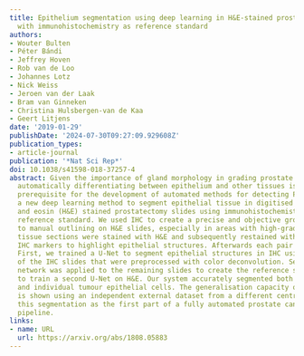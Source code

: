 ```yaml
---
title: Epithelium segmentation using deep learning in H&E-stained prostate specimens
  with immunohistochemistry as reference standard
authors:
- Wouter Bulten
- Péter Bándi
- Jeffrey Hoven
- Rob van de Loo
- Johannes Lotz
- Nick Weiss
- Jeroen van der Laak
- Bram van Ginneken
- Christina Hulsbergen-van de Kaa
- Geert Litjens
date: '2019-01-29'
publishDate: '2024-07-30T09:27:09.929608Z'
publication_types:
- article-journal
publication: '*Nat Sci Rep*'
doi: 10.1038/s41598-018-37257-4
abstract: Given the importance of gland morphology in grading prostate cancer (PCa),
  automatically differentiating between epithelium and other tissues is an important
  prerequisite for the development of automated methods for detecting PCa. We propose
  a new deep learning method to segment epithelial tissue in digitised hematoxylin
  and eosin (H&E) stained prostatectomy slides using immunohistochemistry (IHC) as
  reference standard. We used IHC to create a precise and objective ground truth compared
  to manual outlining on H&E slides, especially in areas with high-grade PCa. 102
  tissue sections were stained with H&E and subsequently restained with P63 and CK8/18
  IHC markers to highlight epithelial structures. Afterwards each pair was co-registered.
  First, we trained a U-Net to segment epithelial structures in IHC using a subset
  of the IHC slides that were preprocessed with color deconvolution. Second, this
  network was applied to the remaining slides to create the reference standard used
  to train a second U-Net on H&E. Our system accurately segmented both intact glands
  and individual tumour epithelial cells. The generalisation capacity of our system
  is shown using an independent external dataset from a different centre. We envision
  this segmentation as the first part of a fully automated prostate cancer grading
  pipeline.
links:
- name: URL
  url: https://arxiv.org/abs/1808.05883
---
```

